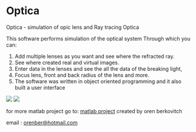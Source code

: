 # Optica
Optica - simulation of opic lens and Ray tracing
Optica

This software performs simulation of the optical system 
Through which you can: 
1. Add multiple lenses as you want and see where the refracted ray. 
1. See where created real and virtual images. 
1. Enter data in the lenses and see the all the data of the breaking light, 
1. Focus lens, front and back radius of the lens and more. 
1. The software was written in object oriented programming and it also built a user interface

 
![](https://www.mathworks.com/matlabcentral/mlc-downloads/downloads/submissions/47414/versions/4/screenshot.jpg)
![](https://www.mathworks.com/matlabcentral/mlc-downloads/downloads/submissions/47414/versions/4/screenshot.jpg)

for more matlab project go to:
[matlab project](https://www.mathworks.com/matlabcentral/profile/authors/3931123-oren-berkovicth)
 created by oren berkovitch 

 email : orenber@hotmail.com
